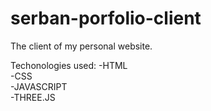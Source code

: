 # serban-porfolio-client
The client of my personal website.

Techonologies used:
-HTML  
-CSS  
-JAVASCRIPT  
-THREE.JS  
